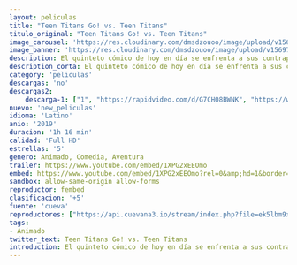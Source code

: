 ```yaml
---
layout: peliculas
title: "Teen Titans Go! vs. Teen Titans"
titulo_original: "Teen Titans Go! vs. Teen Titans"
image_carousel: 'https://res.cloudinary.com/dmsdzouoo/image/upload/v1569720187/teen-titans-min_d3smdp.jpg'
image_banner: 'https://res.cloudinary.com/dmsdzouoo/image/upload/v1569720194/teen-titans-go-vs-teen-titans-exclusive-trailer-debut_9zna-min_fyvqna.jpg'
description: El quinteto cómico de hoy en día se enfrenta a sus contrapartes de 2003 cuando los villanos de cada uno de sus mundos unen fuerzas para enfrentar a los dos equipos de Titán. Tendrán que dejar a un lado sus diferencias y trabajar juntos para combatir a Trigon, Hexagon, Santa Claus y el tiempo para salvar el universo.
description_corta: El quinteto cómico de hoy en día se enfrenta a sus contrapartes de 2003 cuando los villanos de cada uno de sus mundos unen fuerzas para enfrentar a los dos equipos de Titán. Tendrán que dejar a un lado sus diferencias y trabajar juntos para combatir a
category: 'peliculas'
descargas: 'no'
descargas2:
    descarga-1: ["1", "https://rapidvideo.com/d/G7CH08BWNK", "https://www.google.com/s2/favicons?domain=openload.co","OpenLoad","https://res.cloudinary.com/imbriitneysam/image/upload/v1541473684/mexico.png", "Latino", "Full HD"]
nuevo: 'new_peliculas'
idioma: 'Latino'
anio: '2019'
duracion: '1h 16 min'
calidad: 'Full HD'
estrellas: '5'
genero: Animado, Comedia, Aventura
trailer: https://www.youtube.com/embed/1XPG2xEEOmo
embed: https://www.youtube.com/embed/1XPG2xEEOmo?rel=0&amp;hd=1&border=0&wmode=opaque&enablejsapi=1&modestbranding=1&controls=1&showinfo=1
sandbox: allow-same-origin allow-forms
reproductor: fembed
clasificacion: '+5'
fuente: 'cueva'
reproductores: ["https://api.cuevana3.io/stream/index.php?file=ek5lbm9xYWNrS0xYMTZLa2xNbkdvY3ZTb3BtZng4TGp6ZFpobGFMUGtOVFYySmlocU5XTzJkRE1tcHFuajVPb2w1eGphMkhEMGVQWDA2S21ZY1hRNEpQWHAyTmpsNVdyblpkbmtYK2p0ZEtzcDJHZm81WT0","https://streampelis.info/public/dist/index.html?id=6aef73fe1f93bbc6e81deb9a406b86f3","https://gdriveplayer.co/embed2.php?link=%252BYHL2jnGHOCjPnFz0PauAAeV%252FiMwIQxrZ5PeHz0aJc%252F%252BhUCnoEtksooADMGsJ%252F3oMkUIKWz3kkjcx1wW4teLPNMz%252Bqi9NEyckVsgshw6y6wtu0jg%252Fx76uqpxiAdGUYQ3HJ8hWFc94%252FSh%252FajdT5RpKy0Q6%252FMZN30sm4CnUiyI0jvG74MFfiUKejUL0bG8Zdi4l6w%252Bm38rupEqpJV9bERXNO","https://gdriveplayer.co/embed2.php?link=1axcaOlmid4v7E6NprF6awjY1yt7WAWGPhVnJqwUfLBTPlEUibiY4uTjyyzXkWcXEiYeyrZ4ljSlfah8wuZSPiZb7DUVT2wpJMCnaBdCT%252FBA39anXLkRz22V7okF9A%252BV%252Bms%252BJPIArXDewN26prcx6sqHAonuYRBdDIqZgoQt3wW0GgfwmiVlwme2I%252BHkBxxpXFqyXWQTngyxIrDNqRbn5H","https://gdriveplayer.co/embed2.php?link=J73LkRy4Zra9w6mhT%252Bm%252BHQZqiR5zASgnNHBfDI1k9H3wrrxmL7sYjB5z%252Bq2SCS0rnnPL26T2WT03BmyxpSoq8JyBsGiwiJ%252BYUG%252FqU92iCSRGMoTN1SX7ujSY3diqkhcPXUtzGmv8rnujFLcQsUa1ZIlbr2BGHKEZb8HmbZLNJwh38FnMEmluTydipduvjgFWA60PAq0JpxF1oFY7bYNE4bR4b8fYPOBcZyOPPa82V%252Fjw%253D%253D","https://api.cuevana3.io/rr/gd.php?h=ek5lbm9xYWNrS0xJMVp5b21KREk0dFBLbjVkaHhkRGdrOG1jbnBpUnhhS1ZwNEppcDZpVTM2K3FwWHRtMjhUSmxzNldmcVBaMXQ3YXRHdGxnS3FSN0txU3FadVkyUT09"]
tags:
- Animado
twitter_text: Teen Titans Go! vs. Teen Titans
introduction: El quinteto cómico de hoy en día se enfrenta a sus contrapartes de 2003 cuando los villanos de cada uno de sus mundos unen fuerzas para enfrentar a los dos equipos de Titán. Tendrán que dejar a un lado sus diferencias y trabajar juntos para combatir a
---
```












